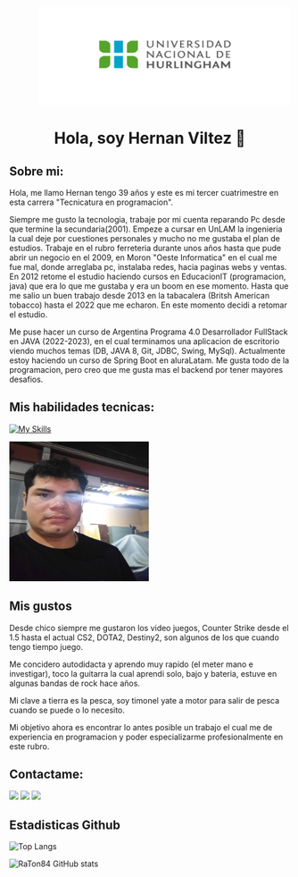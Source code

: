 <div align="end">
  <img  src="./assets/UNAHUR.png" alt="logo-unahur" width="450" height="175" />
</div>  


<div align="center"> <h1>Hola, soy Hernan Viltez 👋</h1></div>

## Sobre mi: 

Hola, me llamo Hernan tengo 39 años y este es mi tercer cuatrimestre en esta carrera "Tecnicatura en programacion".

Siempre me gusto la tecnologia, trabaje por mi cuenta reparando Pc desde que termine la secundaria(2001). 
Empeze a cursar en UnLAM la ingenieria la cual deje por cuestiones personales y mucho no me gustaba el plan de estudios. 
Trabaje en el rubro ferreteria durante unos años hasta que pude abrir un negocio en el 2009, en Moron "Oeste Informatica" en el cual me fue mal, donde arreglaba pc, instalaba redes, hacia paginas webs y ventas. 
En 2012 retome el estudio haciendo cursos en EducacionIT (programacion, java) que era lo que me gustaba y era un boom en ese momento. 
Hasta que me salio un buen trabajo desde 2013 en la tabacalera (Britsh American tobacco) hasta el 2022 que me echaron. En este momento decidi a retomar el estudio. 

Me puse hacer un curso de Argentina Programa 4.0 Desarrollador FullStack en JAVA (2022-2023), en el cual terminamos una aplicacion de escritorio viendo muchos temas (DB, JAVA 8, Git, JDBC, Swing, MySql).
Actualmente estoy haciendo un curso de Spring Boot en aluraLatam. Me gusta todo de la programacion, pero creo que me gusta mas el backend por tener mayores desafios.

## Mis habilidades tecnicas:

[![My Skills](https://skillicons.dev/icons?i=java,mysql,js,html,css,bootstrap,git)](https://skillicons.dev)


  
 <div align="start">
  <img  src="./assets/foto.jpg" alt="logo-unahur" width="250" height="250" />
</div>  

## Mis gustos

Desde chico siempre me gustaron los video juegos, Counter Strike desde el 1.5 hasta el actual CS2, DOTA2, Destiny2, son algunos de los que cuando tengo tiempo juego.

Me concidero autodidacta y aprendo muy rapido (el meter mano e investigar), toco la guitarra la cual aprendi solo, bajo y bateria, estuve en algunas bandas de rock hace años. 

Mi clave a tierra es la pesca, soy timonel yate a motor para salir de pesca cuando se puede o lo necesito.

Mi objetivo ahora es encontrar lo antes posible un trabajo el cual me de experiencia en programacion y poder especializarme profesionalmente en este rubro.

## Contactame:

<a href="mailto:hjvilez@gmail.com">
<img src=https://skillicons.dev/icons?i=gmail /></a>
<a href="https://www.linkedin.com/in/hernan-viltez-434418297/">
<img src=https://skillicons.dev/icons?i=linkedin /></a>
<a href="https://github.com/RaTon84">
<img src=https://skillicons.dev/icons?i=github /></a>
</a>


## Estadisticas Github

![Top Langs](https://github-readme-stats.vercel.app/api/top-langs/?username=RaTon84&layout=compact&theme=dark)

![RaTon84 GitHub stats](https://github-readme-stats.vercel.app/api?username=RaTon84&hide=stars,issues,prs&show_icons=true&theme=dark)
